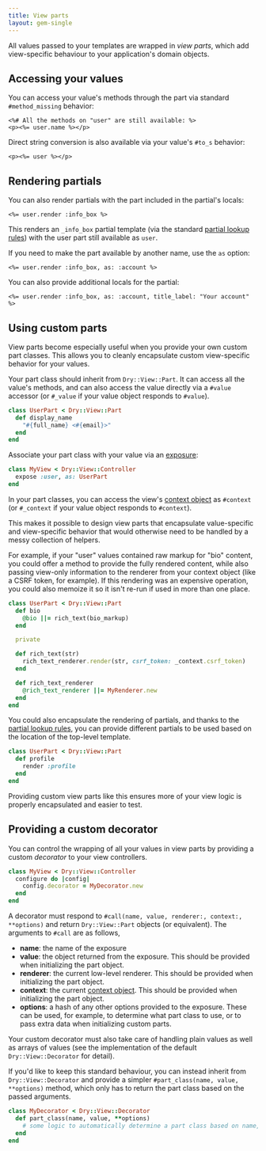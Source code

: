 ```yaml
---
title: View parts
layout: gem-single
---
```


All values passed to your templates are wrapped in _view parts_, which add view-specific behaviour to your application's domain objects.

## Accessing your values

You can access your value's methods through the part via standard `#method_missing` behavior:

```erb
<%# All the methods on "user" are still available: %>
<p><%= user.name %></p>
```

Direct string conversion is also available via your value's `#to_s` behavior:

```erb
<p><%= user %></p>
```

## Rendering partials

You can also render partials with the part included in the partial's locals:

```erb
<%= user.render :info_box %>
```

This renders an `_info_box` partial template (via the standard [partial lookup rules](/gems/dry-view/templates/)) with the user part still available as `user`.

If you need to make the part available by another name, use the `as` option:

```erb
<%= user.render :info_box, as: :account %>
```

You can also provide additional locals for the partial:

```erb
<%= user.render :info_box, as: :account, title_label: "Your account" %>
```

## Using custom parts

View parts become especially useful when you provide your own custom part classes. This allows you to cleanly encapsulate custom view-specific behavior for your values.

Your part class should inherit from `Dry::View::Part`. It can access all the value's methods, and can also access the value directly via a `#value` accessor (or `#_value` if your value object responds to `#value`).

```ruby
class UserPart < Dry::View::Part
  def display_name
    "#{full_name} <#{email}>"
  end
end
```

Associate your part class with your value via an [exposure](/gems/dry-view/exposures):

```ruby
class MyView < Dry::View::Controller
  expose :user, as: UserPart
end
```

In your part classes, you can access the view's [context object](/gems/dry-view/context) as `#context` (or `#_context` if your value object responds to `#context`).

This makes it possible to design view parts that encapsulate value-specific and view-specific behavior that would otherwise need to be handled by a messy collection of helpers.

For example, if your "user" values contained raw markup for "bio" content, you could offer a method to provide the fully rendered content, while also passing view-only information to the renderer from your context object (like a CSRF token, for example). If this rendering was an expensive operation, you could also memoize it so it isn't re-run if used in more than one place.

```ruby
class UserPart < Dry::View::Part
  def bio
    @bio ||= rich_text(bio_markup)
  end

  private

  def rich_text(str)
    rich_text_renderer.render(str, csrf_token: _context.csrf_token)
  end

  def rich_text_renderer
    @rich_text_renderer ||= MyRenderer.new
  end
end
```

You could also encapsulate the rendering of partials, and thanks to the [partial lookup rules](/gems/dry-view/templates/), you can provide different partials to be used based on the location of the top-level template.

```ruby
class UserPart < Dry::View::Part
  def profile
    render :profile
  end
end
```

Providing custom view parts like this ensures more of your view logic is properly encapsulated and easier to test.

## Providing a custom decorator

You can control the wrapping of all your values in view parts by providing a custom _decorator_ to your view controllers.

```ruby
class MyView < Dry::View::Controller
  configure do |config|
    config.decorator = MyDecorator.new
  end
end
```

A decorator must respond to `#call(name, value, renderer:, context:, **options)` and return `Dry::View::Part` objects (or equivalent). The arguments to `#call` are as follows,

- **name**: the name of the exposure
- **value**: the object returned from the exposure. This should be provided when initializing the part object.
- **renderer**: the current low-level renderer. This should be provided when initializing the part object.
- **context**: the current [context object](/gems/dry-view/context/). This should be  provided when initializing the part object.
- **options**: a hash of any other options provided to the exposure. These can be used, for example, to determine what part class to use, or to pass extra data when initializing custom parts.

Your custom decorator must also take care of handling plain values as well as arrays of values (see the implementation of the default `Dry::View::Decorator` for detail).

If you'd like to keep this standard behaviour, you can instead inherit from `Dry::View::Decorator` and provide a simpler `#part_class(name, value, **options)` method, which only has to return the part class based on the passed arguments.

```ruby
class MyDecorator < Dry::View::Decorator
  def part_class(name, value, **options)
    # some logic to automatically determine a part class based on name, value, or options
  end
end
```
